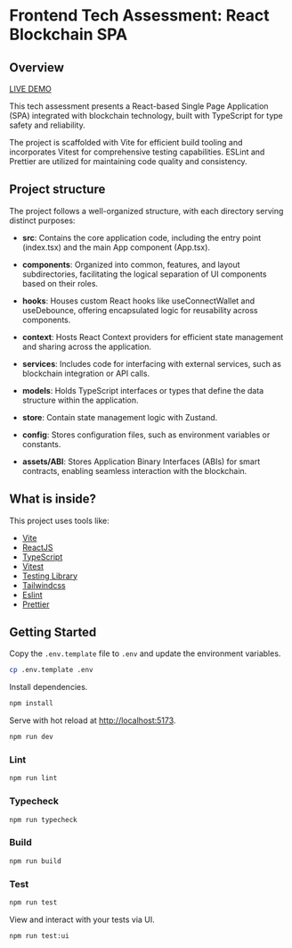 # Frontend Tech Assessment: React Blockchain SPA

## Overview

[LIVE DEMO](https://vinimart.github.io/react-spa-blockchain/)

This tech assessment presents a React-based Single Page Application (SPA) integrated with blockchain technology, built with TypeScript for type safety and reliability.

The project is scaffolded with Vite for efficient build tooling and incorporates Vitest for comprehensive testing capabilities. ESLint and Prettier are utilized for maintaining code quality and consistency.

## Project structure

The project follows a well-organized structure, with each directory serving distinct purposes:

- **src**: Contains the core application code, including the entry point (index.tsx) and the main App component (App.tsx).

- **components**: Organized into common, features, and layout subdirectories, facilitating the logical separation of UI components based on their roles.

- **hooks**: Houses custom React hooks like useConnectWallet and useDebounce, offering encapsulated logic for reusability across components.

- **context**: Hosts React Context providers for efficient state management and sharing across the application.

- **services**: Includes code for interfacing with external services, such as blockchain integration or API calls.

- **models**: Holds TypeScript interfaces or types that define the data structure within the application.

- **store**: Contain state management logic with Zustand.

- **config**: Stores configuration files, such as environment variables or constants.

- **assets/ABI**: Stores Application Binary Interfaces (ABIs) for smart contracts, enabling seamless interaction with the blockchain.

## What is inside?

This project uses tools like:

- [Vite](https://vitejs.dev)
- [ReactJS](https://reactjs.org)
- [TypeScript](https://www.typescriptlang.org)
- [Vitest](https://vitest.dev)
- [Testing Library](https://testing-library.com)
- [Tailwindcss](https://tailwindcss.com)
- [Eslint](https://eslint.org)
- [Prettier](https://prettier.io)

## Getting Started

Copy the `.env.template` file to `.env` and update the environment variables.

```bash
cp .env.template .env
```

Install dependencies.

```bash
npm install
```

Serve with hot reload at <http://localhost:5173>.

```bash
npm run dev
```

### Lint

```bash
npm run lint
```

### Typecheck

```bash
npm run typecheck
```

### Build

```bash
npm run build
```

### Test

```bash
npm run test
```

View and interact with your tests via UI.

```bash
npm run test:ui
```
